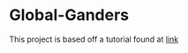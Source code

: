 # Global-Ganders

This project is based off a tutorial found at [link](https://codelabs.developers.google.com/codelabs/augimg-intro/index.html?index=..%2F..index#1)